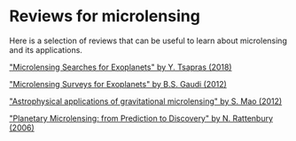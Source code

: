 # Reviews for microlensing

Here is a selection of reviews that can be useful to learn about microlensing and its applications.

["Microlensing Searches for Exoplanets" by Y. Tsapras (2018)](https://ui.adsabs.harvard.edu/abs/2018Geosc...8..365T/abstract)

["Microlensing Surveys for Exoplanets" by B.S. Gaudi (2012)](https://ui.adsabs.harvard.edu/abs/2012ARA%26A..50..411G/abstract)

["Astrophysical applications of gravitational microlensing" by S. Mao (2012)](https://ui.adsabs.harvard.edu/abs/2012RAA....12..947M/abstract)

["Planetary Microlensing: from Prediction to Discovery" by N. Rattenbury (2006)](https://ui.adsabs.harvard.edu/abs/2006MPLA...21..919R/abstract)
